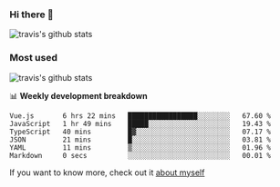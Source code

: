 ### Hi there 👋

<!--
**HondryTravis/HondryTravis** is a ✨ _special_ ✨ repository because its `README.md` (this file) appears on your GitHub profile.

Here are some ideas to get you started:

- 🔭 I’m currently working on ...
- 🌱 I’m currently learning ...
- 👯 I’m looking to collaborate on ...
- 🤔 I’m looking for help with ...
- 💬 Ask me about ...
- 📫 How to reach me: ...
- 😄 Pronouns: ...
- ⚡ Fun fact: ...
-->

![travis's github stats](https://github-readme-stats.vercel.app/api?username=HondryTravis&hide=stars)
### Most used
![travis's github stats](https://github-readme-stats.anuraghazra1.vercel.app/api/top-langs/?username=HondryTravis&layout=compact&hide_title=true)

📊 **Weekly development breakdown**

<!--START_SECTION:waka-->

```text
Vue.js       6 hrs 22 mins   █████████████████░░░░░░░░   67.60 %
JavaScript   1 hr 49 mins    █████░░░░░░░░░░░░░░░░░░░░   19.43 %
TypeScript   40 mins         █▓░░░░░░░░░░░░░░░░░░░░░░░   07.17 %
JSON         21 mins         █░░░░░░░░░░░░░░░░░░░░░░░░   03.81 %
YAML         11 mins         ▒░░░░░░░░░░░░░░░░░░░░░░░░   01.96 %
Markdown     0 secs          ░░░░░░░░░░░░░░░░░░░░░░░░░   00.01 %
```

<!--END_SECTION:waka-->

If you want to know more, check out it [about myself](https://hondrytravis.github.io/)
